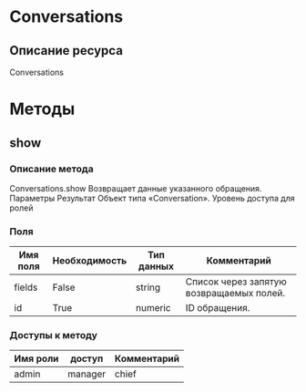 
# Conversations

## Описание ресурса
Conversations

# Методы

## show

### Описание метода
Conversations.show
Возвращает данные указанного обращения.
Параметры
Результат
Объект типа «Conversation».
Уровень доступа для ролей


### Поля

| Имя поля | Необходимость | Тип данных | Комментарий |
|---|---|---|---|
|fields|False|string|Список через запятую возвращаемых полей.<br/>|
|id|True|numeric|ID обращения.<br/>|

### Доступы к методу

| Имя роли | доступ | Комментарий |
|---|---|---|
|admin|manager|chief|chief_partner|operator|None|admin_partner